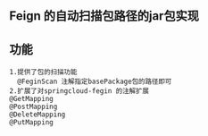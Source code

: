 ## Feign 的自动扫描包路径的jar包实现

## 功能
    1.提供了包的扫描功能
      @FeginScan 注解指定basePackage包的路径即可
    2.扩展了对springcloud-fegin 的注解扩展
    @GetMapping
    @PostMapping
    @DeleteMapping
    @PutMapping